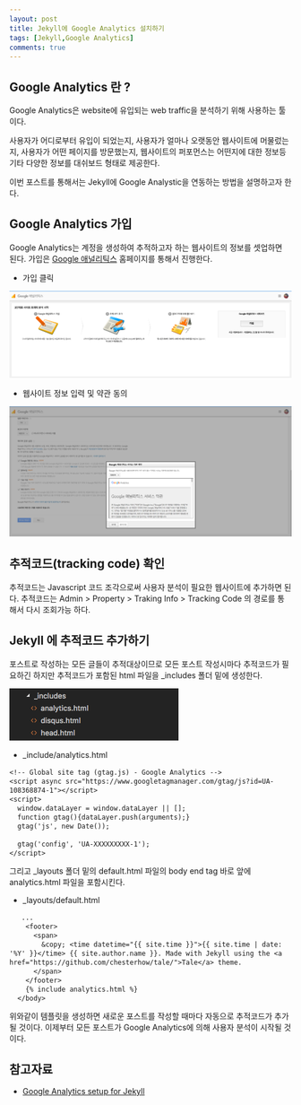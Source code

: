 ```yaml
---
layout: post
title: Jekyll에 Google Analytics 설치하기
tags: [Jekyll,Google Analytics]
comments: true
---
```


## Google Analytics 란 ?

Google Analytics은 website에 유입되는 web traffic을 분석하기 위해 사용하는 툴이다.

사용자가 어디로부터 유입이 되었는지,
사용자가 얼마나 오랫동안 웹사이트에 머물렀는지, 
사용자가 어떤 페이지를 방문했는지, 
웹사이트의 퍼포먼스는 어떤지에 대한 정보등 기타 다양한 정보를 대쉬보드 형태로 제공한다. 

이번 포스트를 통해서는 Jekyll에 Google Analystic을 연동하는 방법을 설명하고자 한다. 

## Google Analytics 가입
Google Analytics는 계정을 생성하여 추적하고자 하는 웹사이트의 정보를 셋업하면 된다. 가입은 [Google 애널리틱스](https://analytics.google.com/analytics/web/?authuser=0#provision/SignUp/) 홈페이지를 통해서 진행한다. 

- 가입 클릭

![1](../assets/image/2017/10/20/2017-10-20-1.png)

- 웹사이트 정보 입력 및 약관 동의

![2](../assets/image/2017/10/20/2017-10-20-2.png)

## 추적코드(tracking code) 확인
추적코드는 Javascript 코드 조각으로써 사용자 분석이 필요한 웹사이트에 추가하면 된다. 
추적코드는 Admin > Property > Traking Info > Tracking Code 의 경로를 통해서 다시 조회가능 하다.

## Jekyll 에 추적코드 추가하기
포스트로 작성하는 모든 글들이 추적대상이므로 모든 포스트 작성시마다 추적코드가 필요하긴 하지만 추적코드가 포함된 html 파일을 _includes 폴더 밑에 생성한다.  

![3](../assets/image/2017/10/20/2017-10-20-3.png)

- _include/analytics.html
~~~
<!-- Global site tag (gtag.js) - Google Analytics -->
<script async src="https://www.googletagmanager.com/gtag/js?id=UA-108368874-1"></script>
<script>
  window.dataLayer = window.dataLayer || [];
  function gtag(){dataLayer.push(arguments);}
  gtag('js', new Date());

  gtag('config', 'UA-XXXXXXXXX-1');
</script>
~~~

그리고 _layouts 폴더 밑의 default.html 파일의 body end tag 바로 앞에 analytics.html 파일을 포함시킨다.

- _layouts/default.html
~~~
   ...
    <footer>
      <span>
        &copy; <time datetime="{{ site.time }}">{{ site.time | date: '%Y' }}</time> {{ site.author.name }}. Made with Jekyll using the <a href="https://github.com/chesterhow/tale/">Tale</a> theme.
      </span>
    </footer>
    {% include analytics.html %}
  </body>
~~~

위와같이 템플릿을 생성하면 새로운 포스트를 작성할 때마다 자동으로 추적코드가 추가될 것이다.
이제부터 모든 포스트가 Google Analytics에 의해 사용자 분석이 시작될 것이다.

## 참고자료
 - [Google Analytics setup for Jekyll](https://michaelsoolee.com/google-analytics-jekyll/)